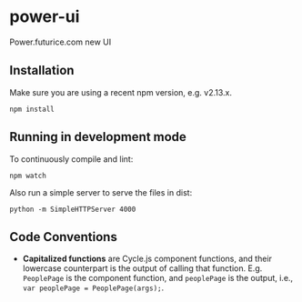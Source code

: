 # power-ui

Power.futurice.com new UI

## Installation

Make sure you are using a recent npm version, e.g. v2.13.x.

```
npm install
```

## Running in development mode

To continuously compile and lint:
```
npm watch
```

Also run a simple server to serve the files in dist:
```
python -m SimpleHTTPServer 4000
```

## Code Conventions

- **Capitalized functions** are Cycle.js component functions, and their lowercase counterpart is the output of calling that function. E.g. `PeoplePage` is the component function, and `peoplePage` is the output, i.e., `var peoplePage = PeoplePage(args);`.
